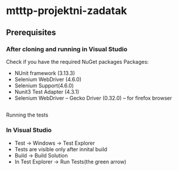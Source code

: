 # mtttp-projektni-zadatak
## Prerequisites
### After cloning and running in Visual Studio
Check if you have the required NuGet packages
Packages:
* NUnit framework (3.13.3)
* Selenium WebDriver (4.6.0)
* Selenium Support(4.6.0)
* Nunit3 Test Adapter (4.3.1)
* Selenium WebDriver – Gecko Driver (0.32.0) – for firefox browser
##
Running the tests
### In Visual Studio
* Test -> Windows -> Test Explorer
* Tests are visible only after innital build
* Build -> Build Solution
* In Test Explorer -> Run Tests(the green arrow)


